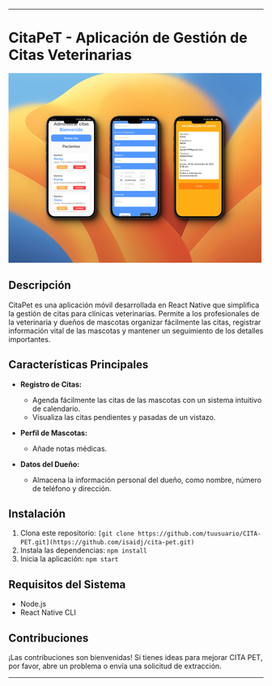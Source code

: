 
---

# CitaPeT - Aplicación de Gestión de Citas Veterinarias
<img src="preview.png" alt="drawing" width="500"/>

## Descripción

CitaPet es una aplicación móvil desarrollada en React Native que simplifica la gestión de citas para clínicas veterinarias. Permite a los profesionales de la veterinaria y dueños de mascotas organizar fácilmente las citas, registrar información vital de las mascotas y mantener un seguimiento de los detalles importantes.

## Características Principales

- **Registro de Citas:**
  - Agenda fácilmente las citas de las mascotas con un sistema intuitivo de calendario.
  - Visualiza las citas pendientes y pasadas de un vistazo.

- **Perfil de Mascotas:**
  - Añade notas médicas.

- **Datos del Dueño:**
  - Almacena la información personal del dueño, como nombre, número de teléfono y dirección.

## Instalación

1. Clona este repositorio: `[git clone https://github.com/tuusuario/CITA-PET.git](https://github.com/isaidj/cita-pet.git)`
2. Instala las dependencias: `npm install`
3. Inicia la aplicación: `npm start`

## Requisitos del Sistema

- Node.js
- React Native CLI

## Contribuciones

¡Las contribuciones son bienvenidas! Si tienes ideas para mejorar CITA PET, por favor, abre un problema o envía una solicitud de extracción.

---

